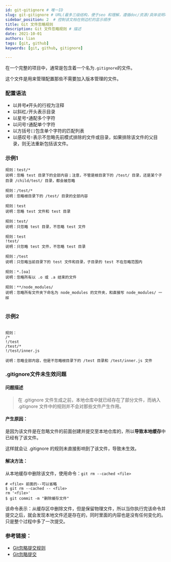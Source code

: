 ```yaml
---
id: git-gitignore # 唯一ID
slug: git-gitignore # URL(最多三级结构，便于seo 和理解，遵循doc/资源/具体说明项 的原则)
sidebar_position: 2  # 控制该文档在侧边栏的显示顺序
title: Git 文件忽略规则
description: Git 文件忽略规则 # 描述
date: 2021-10-01
authors: lian
tags: [git, github]
keywords: [git, github, gitignore]

---
```


在一个完整的项目中，通常是包含着一个名为`.gitignore`的文件。

这个文件是用来管理配置那些不需要加入版本管理的文件。

### 配置语法
* 以井号`#`开头的行视为注释
* 以斜杠`/`开头表示目录
* 以星号`*`通配多个字符
* 以问号`?`通配单个字符
* 以方括号`[]`包含单个字符的匹配列表
* 以感叹号`!`表示不忽略先前模式排除的文件或目录，如果排除该文件的父目录，则无法重新包括该文件。

### 示例1
```
规则：test/*
说明：忽略 test 目录下的全部内容；注意，不管是根目录下的 /test/ 目录，还是某个子目录 /child/test/ 目录，都会被忽略

规则：/test/*
说明：忽略根目录下的 /test/ 目录的全部内容

规则：test
说明：忽略 test 文件和 test 目录

规则：test/
说明：只忽略 test 目录，不忽略 test 文件

规则：test
!test/
说明：只忽略 test 文件，不忽略 test 目录

规则：/test
说明：只忽略当前目录下的 test 文件和目录，子目录的 test 不在忽略范围内

规则：*.[oa]
说明：忽略所有以 .o 或 .a 结束的文件

规则：**/node_modules/
说明：忽略所有文件夹下命名为 node_modules 的文件夹，和直接写 node_modules/ 一样


```

### 示例2
```

规则：
/*
!/test
/test/*
!/test/inner.js

说明：忽略全部内容，但是不忽略根目录下的 /test 目录和 /test/inner.js 文件
```

### .gitignore文件未生效问题
#### 问题描述
> 在 .gitignore 文件生成之前，本地仓库中就已经存在了部分文件，而纳入 .gitignore 文件中的规则并不会对那些文件产生作用。

#### 产生原因：

是因为该文件是在忽略文件的前面创建并提交至本地仓库的，所以**导致本地缓存**中已经有了该文件。

这样就会让 .gitignore 的规则未直接影响到了该文件，导致未生效。

#### 解决方法：
从本地缓存中删除该文件，使用命令：`git rm --cached <file>`
```
# <file> 前面的--可以省略
$ git rm --cached -- <file>
rm '<file>'
$ git commit -m "删除缓存文件"
```
该命令表示：从缓存区中删除文件，但是保留物理文件，所以当你执行完该命令并提交之后，就会发现本地文件还是存在的，同时里面的内容也是没有任何变化的。
只是整个过程中多了一次提交。


### 参考链接：
* [Git忽略提交规则](https://www.cnblogs.com/kevingrace/p/5690241.html)
* [Git忽略提交](https://www.cnblogs.com/youyoui/p/8337147.html)